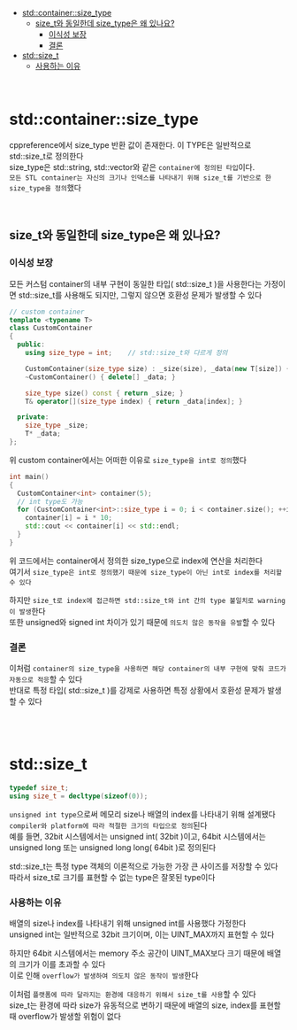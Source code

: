 - [std::container::size\_type](#stdcontainersize_type)
  - [size\_t와 동일한데 size\_type은 왜 있나요?](#size_t와-동일한데-size_type은-왜-있나요)
    - [이식성 보장](#이식성-보장)
    - [결론](#결론)
- [std::size\_t](#stdsize_t)
    - [사용하는 이유](#사용하는-이유)

<br>

# std::container::size_type
cppreference에서 size_type 반환 값이 존재한다. 이 TYPE은 일반적으로 std::size_t로 정의한다<br>
size_type은 std::string, std::vector와 같은 `container에 정의된 타입`이다.<br>
`모든 STL container는 자신의 크기나 인덱스를 나타내기 위해 size_t를 기반으로 한 size_type을 정의`했다<br>

<br>

## size_t와 동일한데 size_type은 왜 있나요?
### 이식성 보장
모든 커스텀 container의 내부 구현이 동일한 타입( std::size_t )을 사용한다는 가정이면 std::size_t를 사용해도 되지만, 그렇지 않으면 호환성 문제가 발생할 수 있다<br>
```cpp
// custom container
template <typename T>
class CustomContainer
{
  public:
    using size_type = int;    // std::size_t와 다르게 정의

    CustomContainer(size_type size) : _size(size), _data(new T[size]) {}
    ~CustomContainer() { delete[] _data; }

    size_type size() const { return _size; }
    T& operator[](size_type index) { return _data[index]; }

  private:
    size_type _size;
    T* _data;
};
```
위 custom container에서는 어떠한 이유로 `size_type을 int로 정의`했다<br>
```cpp
int main()
{
  CustomContainer<int> container(5);
  // int type도 가능
  for (CustomContainer<int>::size_type i = 0; i < container.size(); ++i) {
    container[i] = i * 10;
    std::cout << container[i] << std::endl;
  }
}
```
위 코드에서는 container에서 정의한 size_type으로 index에 연산을 처리한다<br>
여기서 `size_type은 int로 정의했기 때문에 size_type이 아닌 int로 index를 처리할 수 있다`<br>

하지만 `size_t로 index에 접근하면 std::size_t와 int 간의 type 불일치로 warning이 발생`한다<br>
또한 unsigned와 signed int 차이가 있기 때문에 `의도치 않은 동작을 유발`할 수 있다<br>

### 결론
이처럼 `container의 size_type을 사용하면 해당 container의 내부 구현에 맞춰 코드가 자동으로 적응`할 수 있다<br>
반대로 특정 타입( std::size_t )를 강제로 사용하면 특정 상황에서 호환성 문제가 발생할 수 있다<br>

<br>
<br>

# std::size_t
```cpp
typedef size_t;
using size_t = decltype(sizeof(0));
```
`unsigned int type`으로써 메모리 size나 배열의 index를 나타내기 위해 설계됐다<br>
`compiler와 platform에 따라 적절한 크기의 타입으로 정의`된다<br>
예를 들면, 32bit 시스템에서는 unsigned int( 32bit )이고, 64bit 시스템에서는 unsigned long 또는 unsigned long long( 64bit )로 정의된다<br>

std::size_t는 특정 type 객체의 이론적으로 가능한 가장 큰 사이즈를 저장할 수 있다<br>
따라서 size_t로 크기를 표현할 수 없는 type은 잘못된 type이다<br>

### 사용하는 이유
배열의 size나 index를 나타내기 위해 unsigned int를 사용했다 가정한다<br>
unsigned int는 일반적으로 32bit 크기이며, 이는 UINT_MAX까지 표현할 수 있다<br>

하지만 64bit 시스템에서는 memory 주소 공간이 UINT_MAX보다 크기 때문에 배열의 크기가 이를 초과할 수 있다<br>
이로 인해 `overflow가 발생하여 의도치 않은 동작이 발생`한다<br>

이처럼 `플랫폼에 따라 달라지는 환경에 대응하기 위해서 size_t를 사용`할 수 있다<br>
size_t는 환경에 따라 size가 유동적으로 변하기 때문에 배열의 size, index를 표현할 때 overflow가 발생할 위험이 없다<br>